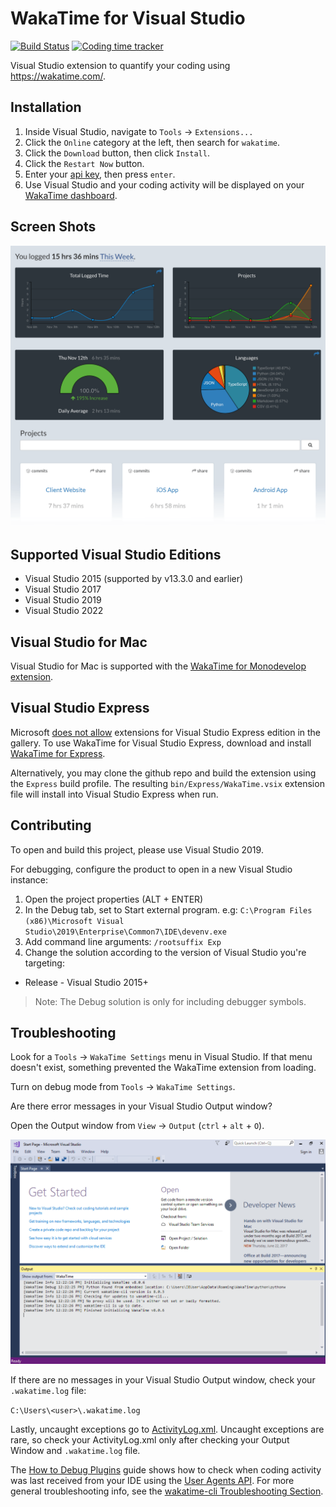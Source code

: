 # WakaTime for Visual Studio

[![Build Status](https://ci.appveyor.com/api/projects/status/pwyxjwo2q78ao3jl/branch/master?svg=true)](https://ci.appveyor.com/project/alanhamlett/visualstudio-wakatime/branch/master)
[![Coding time tracker](https://wakatime.com/badge/github/wakatime/visualstudio-wakatime.svg)](https://wakatime.com/badge/github/wakatime/visualstudio-wakatime)

Visual Studio extension to quantify your coding using <https://wakatime.com/>.

## Installation

1. Inside Visual Studio, navigate to `Tools` → `Extensions...`
2. Click the `Online` category at the left, then search for `wakatime`.
3. Click the `Download` button, then click `Install`.
4. Click the `Restart Now` button.
5. Enter your [api key](https://wakatime.com/settings#apikey), then press `enter`.
6. Use Visual Studio and your coding activity will be displayed on your [WakaTime dashboard](https://wakatime.com).

## Screen Shots

![Project Overview](Dev17/Assets/dashboard.png)

## Supported Visual Studio Editions

* Visual Studio 2015 (supported by v13.3.0 and earlier)
* Visual Studio 2017
* Visual Studio 2019
* Visual Studio 2022

## Visual Studio for Mac

Visual Studio for Mac is supported with the [WakaTime for Monodevelop extension][monodevelop].

## Visual Studio Express

Microsoft [does not allow][express article] extensions for Visual Studio Express edition in the gallery.
To use WakaTime for Visual Studio Express, download and install [WakaTime for Express][latest release].

Alternatively, you may clone the github repo and build the extension using the `Express` build profile.
The resulting `bin/Express/WakaTime.vsix` extension file will install into Visual Studio Express when run.

## Contributing

To open and build this project, please use Visual Studio 2019.

For debugging, configure the product to open in a new Visual Studio instance:

1. Open the project properties (ALT + ENTER)
2. In the Debug tab, set to Start external program. e.g: ```C:\Program Files (x86)\Microsoft Visual Studio\2019\Enterprise\Common7\IDE\devenv.exe```
3. Add command line arguments: ```/rootsuffix Exp```
4. Change the solution according to the version of Visual Studio you're targeting:

* Release - Visual Studio 2015+

> Note: The Debug solution is only for including debugger symbols.

## Troubleshooting

Look for a `Tools` → `WakaTime Settings` menu in Visual Studio.
If that menu doesn't exist, something prevented the WakaTime extension from loading.

Turn on debug mode from `Tools` → `WakaTime Settings`.

Are there error messages in your Visual Studio Output window?

Open the Output window from `View` → `Output` (`ctrl` + `alt` + `O`).

![Output Window](Dev17/Assets/output-window.png)

If there are no messages in your Visual Studio Output window, check your `.wakatime.log` file:

`C:\Users\<user>\.wakatime.log`

Lastly, uncaught exceptions go to [ActivityLog.xml][activitylog]. Uncaught exceptions are rare, so check your ActivityLog.xml only after checking your Output Window and `.wakatime.log` file.

The [How to Debug Plugins][how to debug] guide shows how to check when coding activity was last received from your IDE using the [User Agents API][user agents api].
For more general troubleshooting info, see the [wakatime-cli Troubleshooting Section][wakatime-cli-help].

[wakatime-cli-help]: https://github.com/wakatime/wakatime-cli/blob/develop/TROUBLESHOOTING.md
[how to debug]: https://wakatime.com/faq#debug-plugins
[user agents api]: https://wakatime.com/developers#user_agents
[monodevelop]: https://github.com/CodeCavePro/monodevelop-wakatime
[activitylog]: http://blogs.msdn.com/b/visualstudio/archive/2010/02/24/troubleshooting-with-the-activity-log.aspx
[latest release]: https://github.com/wakatime/visualstudio-wakatime/releases/latest
[express article]: https://visualstudiomagazine.com/articles/2014/05/21/no-extensions-for-visual-studio-express.aspx
